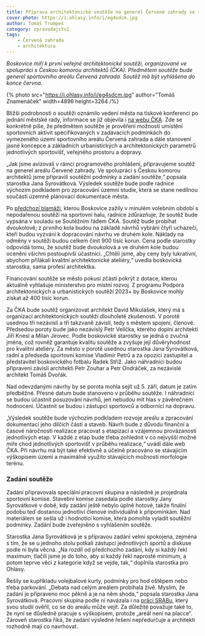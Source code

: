 ```yaml
---
title: Příprava architektonické soutěže na generel Červené zahrady se rozbíhá
cover-photo: https://i.ohlasy.info/i/eg4sdcm.jpg
author: Tomáš Trumpeš
category: zpravodajství
tags:
    - Červená zahrada
    - architektura
---
```


*Boskovice míří k první veřejné architektonické soutěži, organizované ve spolupráci s Českou komorou architektů (ČKA). Předmětem soutěže bude generel sportovního areálu Červená zahrada. Soutěž má být vyhlášena do konce června.*

{% photo src="https://i.ohlasy.info/i/eg4sdcm.jpg" author="Tomáš Znamenáček" width=4896 height=3264 /%}

Bližší podrobnosti o soutěži oznámilo vedení města na tiskové konferenci po jednání městské rady, informace se již objevila i [na webu ČKA](https://www.cka.cz/souteze/databaze/sportovni-areal-cervena-zahrada-boskovice). Zde se konkrétně píše, že předmětem soutěže je prověření možností umístění sportovních aktivit specifikovaných v zadávacích podmínkách do vymezeného území sportovního areálu Červená zahrada a dále stanovení jasné koncepce a základních urbanistických a architektonických parametrů jednotlivých sportovišť, veřejného prostoru a dopravy.

„Jak jsme avizovali v rámci programového prohlášení, připravujeme soutěž na generel areálu Červené zahrady. Ve spolupráci s Českou komorou architektů jsme připravili soutěžní podmínky a zadání soutěže,“ popsala starostka Jana Syrovátková. Výsledek soutěže bude podle radnice výchozím podkladem pro zpracování územní studie, která se stane nedílnou součástí územně plánovací dokumentace města.

Po [předchozí blamáži](https://forum.ohlasy.info/t/prvni-architektonicka-soutez-v-boskovicich/355), kterou Boskovice zažily v minulém volebním období s nepodařenou soutěží na sportovní halu, radnice zdůrazňuje, že soutěž bude vypsána v souladu se Soutěžním řádem ČKA. Soutěž bude probíhat dvoukolově; z prvního kola budou na základě návrhů vybráni čtyři uchazeči, kteří budou vyzvání k dopracování návrhu ve druhém kole. Náklady na odměny v soutěži budou celkem činit 900 tisíc korun. Cena podle starostky odpovídá tomu, že soutěž bude dvoukolová a ve druhém kole budou oceněni všichni postoupivší účastníci. „Chtěli jsme, aby ceny byly lukrativní, abychom přilákali kvalitní architektonické ateliéry,“ uvedla boskovická starostka, sama profesí architektka.

Financování soutěže se město pokusí zčásti pokrýt z dotace, kterou aktuálně vyhlašuje ministerstvo pro místní rozvoj. Z programu Podpora architektonických a urbanistických soutěží 2023+ by Boskovice mohly získat až 400 tisíc korun.

Za ČKA bude soutěž organizovat architekt David Mikulášek, který má s organizací architektonických soutěží dlouholeté zkušenosti. V porotě usednou tři nezávislí a tři takzvaně závislí, tedy s městem spojení, členové. Předsedou poroty bude jako nezávislý Petr Velička, kterého doplní architekti Jiří Knesl a Milan Jírovec. Podle boskovické starostky se jedná o zvučná jména, což rovněž garantuje kvalitu soutěže a zvyšuje její důvěryhodnost pro kvalitní ateliéry. Za město v porotě usednou starostka Jana Syrovátková, radní a předseda sportovní komise Vladimír Petrů a za opozici zastupitel a představitel boskovického fotbalu Radek Stříž. Jako náhradníci budou připraveni závislí architekti Petr Zouhar a Petr Ondráček, za nezávislé architekt Tomáš Dvořák.

Nad odevzdanými návrhy by se porota mohla sejít už 5. září, datum je zatím předběžné. Přesné datum bude stanoveno v průběhu soutěže. I náhradníci se budou účastnit posuzování návrhů, jen nebudou mít hlas v závěrečném hodnocení. Účastnit se budou i zástupci sportovců a odborníci na dopravu.

„Výsledek soutěže bude výchozím podkladem rozvoje areálu a zpracování dokumentací jeho dílčích částí a staveb. Návrh bude z důvodu finanční a časové náročnosti realizace pracovat s etapizací a vzájemnou provázaností jednotlivých etap. V každé z etap bude třeba zohlednit v co nejvyšší možné míře chod jednotlivých sportovišť v průběhu realizace,“ uvádí dále web ČKA. Při návrhu má být také efektivně a účelně pracováno se stávajícím výškopisem území a maximálně využito stávajících možností morfologie terénu.

### Zadání soutěže

Zadání připravovala speciální pracovní skupina a následně je projednala sportovní komise. Stavební komise zasedala podle starostky Jany Syrovátkové v době, kdy zadání ještě nebylo úplně hotové, takže finální podobu teď dostanou jednotliví členové individuálně k připomínkám. Nad materiálem se sešla už i hodnotící komise, která pomohla vyladit soutěžní podmínky. Zadání bude zveřejněno s vyhlášením soutěže.

Starostka Jana Syrovátková je s přípravou zadání velmi spokojena, zejména s tím, že se u jednoho stolu potkali zástupci jednotlivých sportů a diskuse podle ní byla věcná. „Na rozdíl od předchozího zadání, kdy si každý řekl maximum, tlačili jsme je do toho, aby si každý řekl naprosté minimum, a potom teprve věci z kategorie když se vejde, tak,“ doplnila starostka pro Ohlasy. 

Řešily se kupříkladu volejbalové kurty, podmínky pro hod oštěpem nebo třeba parkování. „Debata nad celým areálem probíhala živě. Myslím, že zadání je připraveno moc pěkně a je na něm shoda,“ popsala starostka Jana Syrovátková. Pracovní skupina podle ní navázala i na [práci SRABu](https://www.sraboskovice.cz/doporucene-zadani-pro-architektonicko-urbanistickou-soutez-sportovniho-arealu-cervena-zahrada), který svou studií ověřil, co se do areálu může vejít. Za důležité považuje také to, že nyní se důsledně pracuje s výškopisem, protože „areál není na placce“. Zároveň starostka říká, že zadání výsledné řešení nepředurčuje a architekti rozhodně mají co navrhovat.